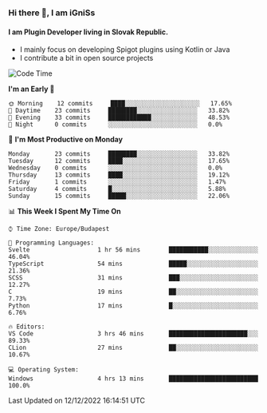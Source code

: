 ### Hi there 👋, I am iGniSs

#### I am Plugin Developer living in Slovak Republic.
- I mainly focus on developing Spigot plugins using Kotlin or Java
- I contribute a bit in open source projects

<!--START_SECTION:waka-->
![Code Time](http://img.shields.io/badge/Code%20Time-980%20hrs%2013%20mins-blue)

**I'm an Early 🐤** 

```text
🌞 Morning    12 commits     ████░░░░░░░░░░░░░░░░░░░░░   17.65% 
🌆 Daytime    23 commits     ████████░░░░░░░░░░░░░░░░░   33.82% 
🌃 Evening    33 commits     ████████████░░░░░░░░░░░░░   48.53% 
🌙 Night      0 commits      ░░░░░░░░░░░░░░░░░░░░░░░░░   0.0%

```
📅 **I'm Most Productive on Monday** 

```text
Monday       23 commits     ████████░░░░░░░░░░░░░░░░░   33.82% 
Tuesday      12 commits     ████░░░░░░░░░░░░░░░░░░░░░   17.65% 
Wednesday    0 commits      ░░░░░░░░░░░░░░░░░░░░░░░░░   0.0% 
Thursday     13 commits     ████░░░░░░░░░░░░░░░░░░░░░   19.12% 
Friday       1 commits      ░░░░░░░░░░░░░░░░░░░░░░░░░   1.47% 
Saturday     4 commits      █░░░░░░░░░░░░░░░░░░░░░░░░   5.88% 
Sunday       15 commits     █████░░░░░░░░░░░░░░░░░░░░   22.06%

```


📊 **This Week I Spent My Time On** 

```text
⌚︎ Time Zone: Europe/Budapest

💬 Programming Languages: 
Svelte                   1 hr 56 mins        ███████████░░░░░░░░░░░░░░   46.04% 
TypeScript               54 mins             █████░░░░░░░░░░░░░░░░░░░░   21.36% 
SCSS                     31 mins             ███░░░░░░░░░░░░░░░░░░░░░░   12.27% 
C                        19 mins             ██░░░░░░░░░░░░░░░░░░░░░░░   7.73% 
Python                   17 mins             █░░░░░░░░░░░░░░░░░░░░░░░░   6.76%

🔥 Editors: 
VS Code                  3 hrs 46 mins       ██████████████████████░░░   89.33% 
CLion                    27 mins             ██░░░░░░░░░░░░░░░░░░░░░░░   10.67%

💻 Operating System: 
Windows                  4 hrs 13 mins       █████████████████████████   100.0%

```


 Last Updated on 12/12/2022 16:14:51 UTC
<!--END_SECTION:waka-->